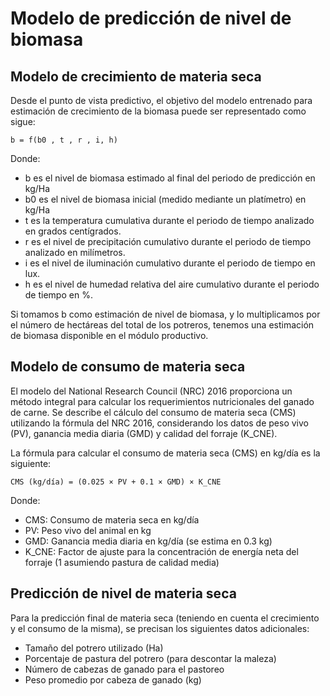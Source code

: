 # Modelo de predicción de nivel de biomasa

## Modelo de crecimiento de materia seca

Desde el punto de vista predictivo, el objetivo del modelo entrenado para estimación de crecimiento de la biomasa puede ser representado como sigue:

`b = f(b0 , t , r , i, h)`

Donde:

- b es el nivel de biomasa estimado al final del periodo de predicción en kg/Ha
- b0 es el nivel de biomasa inicial (medido mediante un platímetro) en kg/Ha
- t es la temperatura cumulativa durante el periodo de tiempo analizado en grados centígrados.
- r es el nivel de precipitación cumulativo durante el periodo de tiempo analizado en milímetros.
- i es el nivel de iluminación cumulativo durante el periodo de tiempo en lux.
- h es el nivel de humedad relativa del aire cumulativo durante el periodo de tiempo en %.

Si tomamos b como estimación de nivel de biomasa, y lo multiplicamos por el número de hectáreas del total de los potreros, tenemos una estimación de biomasa disponible en el módulo productivo.

## Modelo de consumo de materia seca

El modelo del National Research Council (NRC) 2016 proporciona un método integral para calcular los requerimientos nutricionales del ganado de carne. Se describe el cálculo del consumo de materia seca (CMS) utilizando la fórmula del NRC 2016, considerando los datos de peso vivo (PV), ganancia media diaria (GMD) y calidad del forraje (K_CNE).

La fórmula para calcular el consumo de materia seca (CMS) en kg/día es la siguiente:

`CMS (kg/día) = (0.025 × PV + 0.1 × GMD) × K_CNE`

Donde:

- CMS: Consumo de materia seca en kg/día
- PV: Peso vivo del animal en kg
- GMD: Ganancia media diaria en kg/día (se estima en 0.3 kg)
- K_CNE: Factor de ajuste para la concentración de energía neta del forraje (1 asumiendo pastura de calidad media)

## Predicción de nivel de materia seca

Para la predicción final de materia seca (teniendo en cuenta el crecimiento y el consumo de la misma), se precisan los siguientes datos adicionales:

- Tamaño del potrero utilizado (Ha)
- Porcentaje de pastura del potrero (para descontar la maleza)
- Número de cabezas de ganado para el pastoreo
- Peso promedio por cabeza de ganado (kg)
